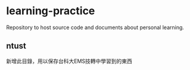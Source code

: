 # learning-practice
Repository to host source code and documents about personal learning.

## ntust
新增此目錄，用以保存台科大EMS技轉中學習到的東西
